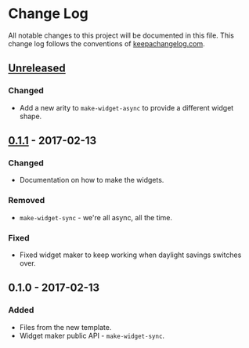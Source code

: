 # Change Log
All notable changes to this project will be documented in this file. This change log follows the conventions of [keepachangelog.com](http://keepachangelog.com/).

## [Unreleased]
### Changed
- Add a new arity to `make-widget-async` to provide a different widget shape.

## [0.1.1] - 2017-02-13
### Changed
- Documentation on how to make the widgets.

### Removed
- `make-widget-sync` - we're all async, all the time.

### Fixed
- Fixed widget maker to keep working when daylight savings switches over.

## 0.1.0 - 2017-02-13
### Added
- Files from the new template.
- Widget maker public API - `make-widget-sync`.

[Unreleased]: https://github.com/your-name/solution_kh/compare/0.1.1...HEAD
[0.1.1]: https://github.com/your-name/solution_kh/compare/0.1.0...0.1.1
